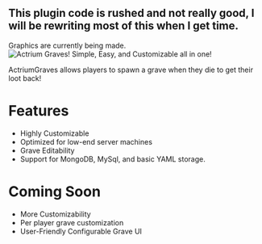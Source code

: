 ## This plugin code is rushed and not really good, I will be rewriting most of this when I get time.

Graphics are currently being made.
![Actrium Graves! Simple, Easy, and Customizable all in one!](https://cdn.modrinth.com/data/cached_images/7257439657b22d57bee13cea87a1ae6777980f80.png)

ActriumGraves allows players to spawn a grave when they die to get their loot back!

# Features
- Highly Customizable
- Optimized for low-end server machines
- Grave Editability
- Support for MongoDB, MySql, and basic YAML storage.

# Coming Soon
- More Customizability
- Per player grave customization
- User-Friendly Configurable Grave UI
